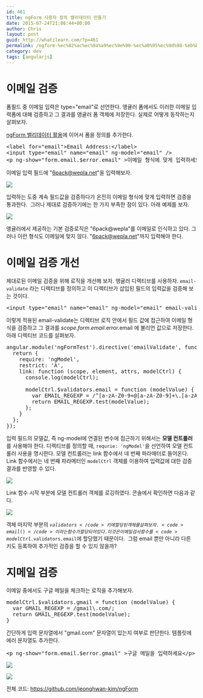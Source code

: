 ```yaml
---
id: 461
title: ngForm 사용자 정의 밸리데이터 만들기
date: 2015-07-24T21:08:44+00:00
author: Chris
layout: post
guid: http://whatilearn.com/?p=461
permalink: /ngform-%ec%82%ac%ec%9a%a9%ec%9e%90-%ec%a0%95%ec%9d%98-%eb%b0%b8%eb%a6%ac%eb%8d%b0%ec%9d%b4%ed%84%b0-%eb%a7%8c%eb%93%a4%ea%b8%b0/
category: dev
tags: [angularjs]
---
```


<h1>이메일 검증</h1>

폼필드 중 이메일 입력은 type="email"로 선언한다. 앵귤러 폼에서도 이러한 이메일 입력폼에 대해 검증하고 그 결과를 앵귤러 폼 객체에 저장한다. 실제로 어떻게 동작하는지 살펴보자.

<a href="http://whatilearn.com/ngform-%eb%b0%b8%eb%a6%ac%eb%8d%b0%ec%9d%b4%ed%84%b0-%ed%99%9c%ec%9a%a9/">ngForm 밸리데이터 활용</a>에 이어서 폼을 정의를 추가한다.

<pre class="lang:js decode:true" title="index.html">&lt;label for="email"&gt;Email Address:&lt;/label&gt;
&lt;input type="email" name="email" ng-model="email" /&gt;
&lt;p ng-show="form.email.$error.email" &gt;이메일 형식에 맞게 입력하세요&lt;/p&gt;</pre>

이메일 입력 필드에 "6pack@wepla.net"을 입력해보자.

![](/assets/imgs/2015/ngForm5.png)

입력하는 도중 계속 필드값을 검증하다가 온전히 이메일 형식에 맞게 입력하면 검증을 통과한다.  그러나 제대로 검증하기에는 한 가지 부족한 점이 있다. 아래 예제를 보자.

![](/assets/imgs/2015/ngForm6.png)

앵귤러에서 제공하는 기본 검증로직은 "6pack@wepla"를 이메일로 인식하고 있다. 그러나 이런 형식도 이메일에 맞지 않다. "6pack@wepla.net"까지 입력해야 한다.

<h1>이메일 검증 개선</h1>

제대로된 이메일 검증을 위해 로직을 개선해 보자. 앵귤러 디렉티브를 사용하자. <code>email-validate</code> 라는 디렉티브를 정의하고 이 디렉티브가 삽입된 필드의 입력값을 검증해 보는 것이다.

<pre class="lang:xhtml decode:true">&lt;input type="email" name="email" ng-model="email" email-validate /&gt;</pre>

이렇게 적용된 email-validate는 디렉티브 로직 안에서 필드 값에 접근하여 이메일 형식을 검증하고 그 결과를 $scope.form.email.$error.email 에 불리언 값으로 저장한다. 아래 디렉티브 코드를 살펴보자.

<pre class="lang:js decode:true ">angular.module('ngFormTest').directive('emailValidate', function () {
  return {
    require: 'ngModel',
    restrict: 'A',
    link: function (scope, element, attrs, modelCtrl) {
      console.log(modelCtrl);

      modelCtrl.$validators.email = function (modelValue) {
        var EMAIL_REGEXP = /^[a-zA-Z0-9+@[a-zA-Z0-9]+\.[a-zA-Z]{2,5}$/;
        return EMAIL_REGEXP.test(modelValue);
      };
    }
  };
});</pre>

입력 필드의 모델값, 즉 ng-model에 연결된 변수에 접근하기 위해서는 <strong>모델 컨트롤러</strong>를 사용해야 한다. 디렉티브를 정의할 때, <code>requrie: 'ngModel'</code>을 선언하여 모델 컨트롤러 사용을 명시한다. 모델 컨트롤러는 link 함수에서 네 번째 파라매터로 들어온다. Link 함수에서는 네 번째 파라메터인 <code>modelCtrl</code> 객체를 이용하여 입력값에 대한 검증결과를 반영할 수 있다.

![](/assets/imgs/2015/ngForm6.png)

Link 함수 시작 부분에 모델 컨트롤러 객체를 로깅하였다. 콘솔에서 확인하면 다음과 같다.

![](/assets/imgs/2015/ngForm7.png)

객체 마지막 부분의 <code>$validators</code> 키에 할당된 객체를 살펴보자. <code>email()</code>이라는 함수가 할당되어 있다. 이것은 이메일 검사  함수를 <code>modelCtrl.$validators.email</code>에 할당했기 때문이다.  그럼 email 뿐만 아니라 다른 키도 등록하여 추가적인 검증을 할 수 있지 않을까?

<h1>지메일 검증</h1>

이메일 중에서도 구글 메일을 체크하는 로직을 추가해보자.

<pre class="lang:js decode:true">modelCtrl.$validators.gmail = function (modelValue) {
  var GMAIL_REGEXP = /gmail\.com/;
  return GMAIL_REGEXP.test(modelValue);
}</pre>

간단하게 입력 문자열에서 "gmail.com" 문자열이 있는지 여부로 판단한다. 템플릿에 에러 문자열도 추가한다.

<pre class="lang:xhtml decode:true">&lt;p ng-show="form.email.$error.gmail" &gt;구글 메일을 입력하세요&lt;/p&gt;</pre>

![](/assets/imgs/2015/ngForm8.png)

![](/assets/imgs/2015/ngForm9.png)

전체 코드: <a href="https://github.com/jeonghwan-kim/ngForm">https://github.com/jeonghwan-kim/ngForm</a>
